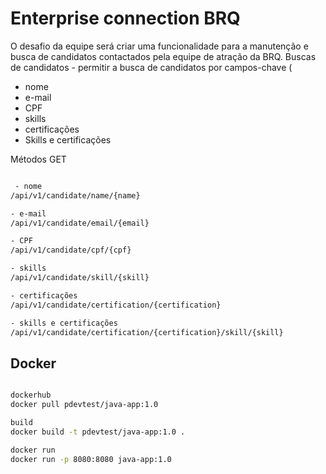 # Enterprise connection BRQ

O desafio da equipe será criar uma funcionalidade para a manutenção e busca de candidatos
contactados pela equipe de atração da BRQ.
Buscas de candidatos - permitir a busca de candidatos por campos-chave (
- nome
- e-mail 
- CPF  
- skills 
- certificações
- Skills e certificações

Métodos GET 

```sh

 - nome
/api/v1/candidate/name/{name}

- e-mail
/api/v1/candidate/email/{email}

- CPF
/api/v1/candidate/cpf/{cpf}

- skills
/api/v1/candidate/skill/{skill}

- certificações
/api/v1/candidate/certification/{certification}

- skills e certificações
/api/v1/candidate/certification/{certification}/skill/{skill}
```


## Docker 

```sh

dockerhub 
docker pull pdevtest/java-app:1.0

build 
docker build -t pdevtest/java-app:1.0 .

docker run 
docker run -p 8080:8080 java-app:1.0

```
